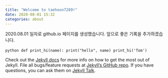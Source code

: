 ```yaml
---
title: "Welcome to taehoon7289!"
date: 2020-08-01 15:32
categories: about
---
```

2020.08.01 일자로 github.io 페이지를 생성했습니다.
앞으로 좋은 기록을 추가하겠습니다.

​```python
def print_hi(name):
  print("hello", name)
print_hi('Tom')
​```

Check out the [Jekyll docs][jekyll-docs] for more info on how to get the most out of Jekyll. File all bugs/feature requests at [Jekyll’s GitHub repo][jekyll-gh]. If you have questions, you can ask them on [Jekyll Talk][jekyll-talk].

[jekyll-docs]: https://jekyllrb.com/docs/home
[jekyll-gh]:   https://github.com/jekyll/jekyll
[jekyll-talk]: https://talk.jekyllrb.com/
